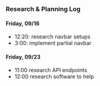 ### Research & Planning Log
#### Friday, 09/16
* 12:20: research navbar setups
* 3:00: implement partial navbar 

#### Friday, 09/23
* 11:00 research API endpoints
* 12:00 research software to help
